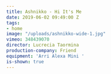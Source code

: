 ```yaml
---
title: Ashnikko - Hi It's Me
date: 2019-06-02 09:49:00 Z
tags:
- home
image: "/uploads/ashnikko-wide-1.jpg"
vimeo: 348439070
director: Lucrecia Taormina
production-company: Friend
equipment: 'Arri Alexa Mini '
is-shown: true
---
```


